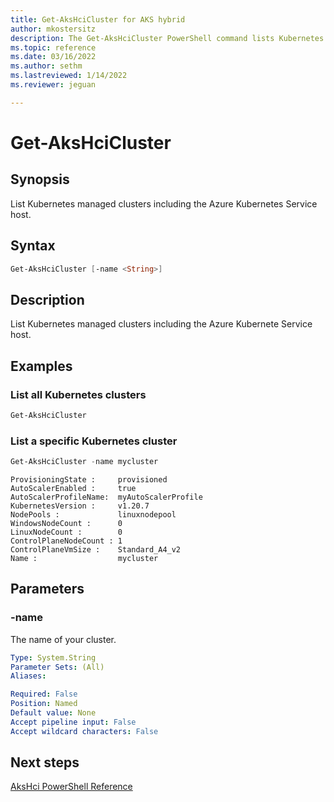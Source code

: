 ```yaml
---
title: Get-AksHciCluster for AKS hybrid
author: mkostersitz
description: The Get-AksHciCluster PowerShell command lists Kubernetes managed clusters including the Azure Kubernetes Service host.
ms.topic: reference
ms.date: 03/16/2022
ms.author: sethm 
ms.lastreviewed: 1/14/2022
ms.reviewer: jeguan

---
```


# Get-AksHciCluster

## Synopsis
List Kubernetes managed clusters including the Azure Kubernetes Service host.

## Syntax

```powershell
Get-AksHciCluster [-name <String>]
```

## Description
List Kubernetes managed clusters including the Azure Kubernete Service host.

## Examples

### List all Kubernetes clusters
```powershell
Get-AksHciCluster
```

### List a specific Kubernetes cluster
```powershell
Get-AksHciCluster -name mycluster
```

``` output
ProvisioningState :     provisioned
AutoScalerEnabled :     true
AutoScalerProfileName:  myAutoScalerProfile
KubernetesVersion :     v1.20.7
NodePools :             linuxnodepool
WindowsNodeCount :      0
LinuxNodeCount :        0
ControlPlaneNodeCount : 1
ControlPlaneVmSize :    Standard_A4_v2
Name :                  mycluster
```

## Parameters

### -name
The name of your cluster.

```yaml
Type: System.String
Parameter Sets: (All)
Aliases:

Required: False
Position: Named
Default value: None
Accept pipeline input: False
Accept wildcard characters: False
```
## Next steps

[AksHci PowerShell Reference](index.md)